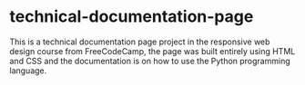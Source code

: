 # technical-documentation-page

This is a technical documentation page project in the responsive web design course from FreeCodeCamp, the page was built entirely using HTML and CSS and the documentation is on how to use the Python programming language.